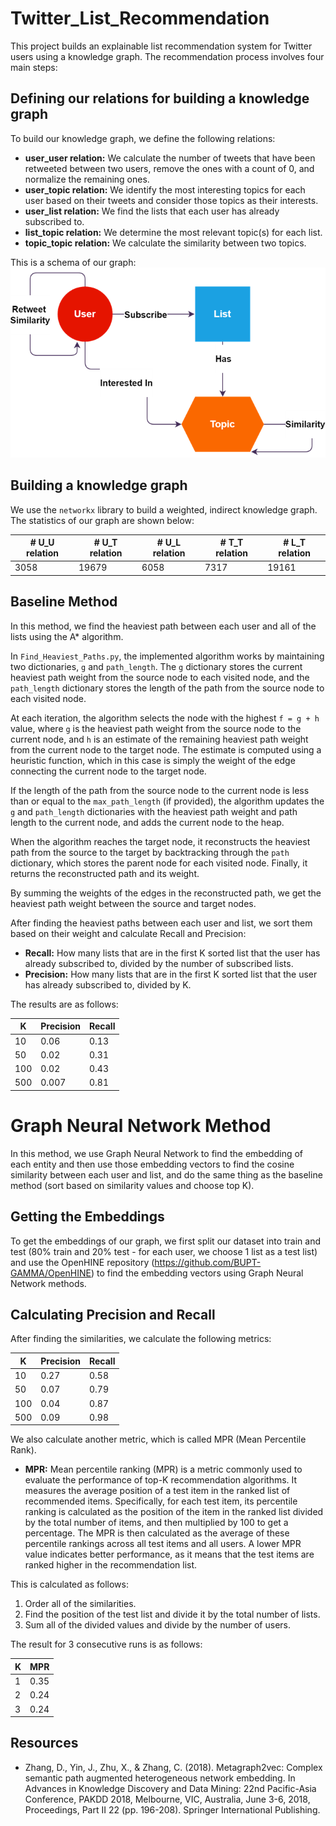 # Twitter_List_Recommendation

This project builds an explainable list recommendation system for Twitter users using a knowledge graph. The recommendation process involves four main steps:

## Defining our relations for building a knowledge graph

To build our knowledge graph, we define the following relations:

* **user_user relation:** We calculate the number of tweets that have been retweeted between two users, remove the ones with a count of 0, and normalize the remaining ones.
* **user_topic relation:** We identify the most interesting topics for each user based on their tweets and consider those topics as their interests.
* **user_list relation:** We find the lists that each user has already subscribed to.
* **list_topic relation:** We determine the most relevant topic(s) for each list.
* **topic_topic relation:** We calculate the similarity between two topics.

This is a schema of our graph:
![img.png](img.png)

## Building a knowledge graph

We use the `networkx` library to build a weighted, indirect knowledge graph. The statistics of our graph are shown below:

| # U_U relation | # U_T relation | # U_L relation | # T_T relation | # L_T relation |
| --------------| -------------- | -------------- | -------------- | -------------- |
| 3058           | 19679          | 6058           | 7317           | 19161          |

## Baseline Method

In this method, we find the heaviest path between each user and all of the lists using the A* algorithm.

In `Find_Heaviest_Paths.py`, the implemented algorithm works by maintaining two dictionaries, `g` and `path_length`. The `g` dictionary stores the current heaviest path weight from the source node to each visited node, and the `path_length` dictionary stores the length of the path from the source node to each visited node.

At each iteration, the algorithm selects the node with the highest `f = g + h` value, where `g` is the heaviest path weight from the source node to the current node, and `h` is an estimate of the remaining heaviest path weight from the current node to the target node. The estimate is computed using a heuristic function, which in this case is simply the weight of the edge connecting the current node to the target node.

If the length of the path from the source node to the current node is less than or equal to the `max_path_length` (if provided), the algorithm updates the `g` and `path_length` dictionaries with the heaviest path weight and path length to the current node, and adds the current node to the heap.

When the algorithm reaches the target node, it reconstructs the heaviest path from the source to the target by backtracking through the `path` dictionary, which stores the parent node for each visited node. Finally, it returns the reconstructed path and its weight.

By summing the weights of the edges in the reconstructed path, we get the heaviest path weight between the source and target nodes.

After finding the heaviest paths between each user and list, we sort them based on their weight and calculate Recall and Precision:

* **Recall:** How many lists that are in the first K sorted list that the user has already subscribed to, divided by the number of subscribed lists.
* **Precision:** How many lists that are in the first K sorted list that the user has already subscribed to, divided by K.

The results are as follows:

| K    | Precision | Recall |
| ---- | --------- | ------ |
| 10   | 0.06      | 0.13   |
| 50   | 0.02      | 0.31   |
| 100  | 0.02      | 0.43   |
| 500  | 0.007     | 0.81   |

# Graph Neural Network Method

In this method, we use Graph Neural Network to find the embedding of each entity and then use those embedding vectors to find the cosine similarity between each user and list, and do the same thing as the baseline method (sort based on similarity values and choose top K).

## Getting the Embeddings

To get the embeddings of our graph, we first split our dataset into train and test (80% train and 20% test - for each user, we choose 1 list as a test list) and use the OpenHINE repository (https://github.com/BUPT-GAMMA/OpenHINE) to find the embedding vectors using Graph Neural Network methods.

## Calculating Precision and Recall

After finding the similarities, we calculate the following metrics:

| K    | Precision | Recall |
| ---- | --------- | ------ |
| 10   | 0.27      | 0.58   |
| 50   | 0.07      | 0.79   |
| 100  | 0.04      | 0.87   |
| 500  | 0.09      | 0.98   |

We also calculate another metric, which is called MPR (Mean Percentile Rank).

* **MPR:** Mean percentile ranking (MPR) is a metric commonly used to evaluate the performance of top-K recommendation algorithms. It measures the average position of a test item in the ranked list of recommended items. Specifically, for each test item, its percentile ranking is calculated as the position of the item in the ranked list divided by the total number of items, and then multiplied by 100 to get a percentage. The MPR is then calculated as the average of these percentile rankings across all test items and all users. A lower MPR value indicates better performance, as it means that the test items are ranked higher in the recommendation list. 
  
This is calculated as follows:
1. Order all of the similarities.
2. Find the position of the test list and divide it by the total number of lists.
3. Sum all of the divided values and divide by the number of users.

The result for 3 consecutive runs is as follows:

| K    | MPR  | 
| ---- | ---- | 
| 1    | 0.35 | 
| 2    | 0.24 | 
| 3    | 0.24 | 

## Resources
*  Zhang, D., Yin, J., Zhu, X., & Zhang, C. (2018). Metagraph2vec: 
Complex semantic path augmented heterogeneous network 
embedding. In Advances in Knowledge Discovery and Data Mining: 
22nd Pacific-Asia Conference, PAKDD 2018, Melbourne, VIC, 
Australia, June 3-6, 2018, Proceedings, Part II 22 (pp. 196-208). 
Springer International Publishing.